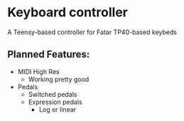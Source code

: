 # Keyboard controller

A Teensy-based controller for Fatar TP40-based keybeds

## Planned Features:

* MIDI High Res
    * Working pretty good
* Pedals
    * Switched pedals
    * Expression pedals
        * Log or linear